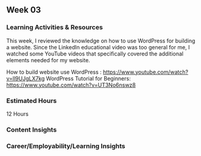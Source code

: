 ## Week 03
### Learning Activities & Resources
This week, I reviewed the knowledge on how to use WordPress for building a website.  Since the LinkedIn educational video was too general for me, 
I watched some YouTube videos that specifically covered the additional elements needed for my website.

How to build website use WordPress : https://www.youtube.com/watch?v=ll9UJgLX7kg   WordPress Tutorial for Beginners: https://www.youtube.com/watch?v=UT3No6nswz8

### Estimated Hours
12 Hours

### Content Insights







### Career/Employability/Learning Insights



